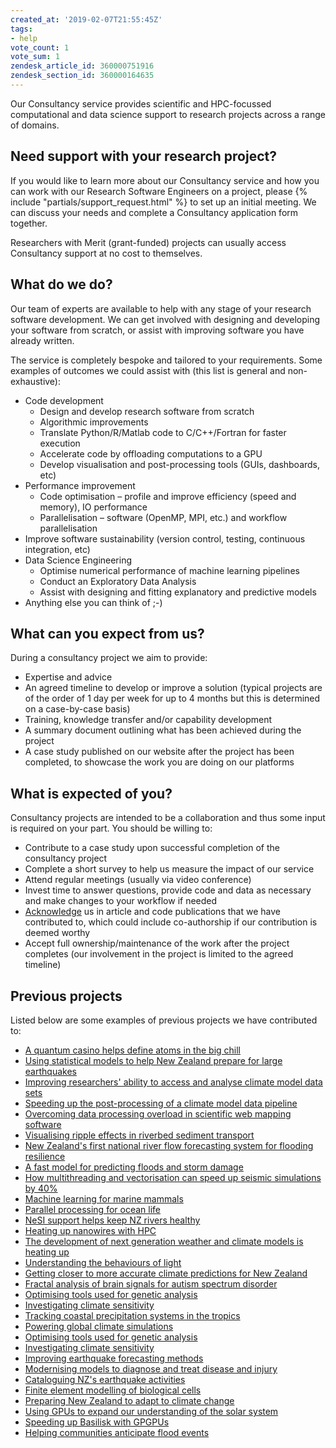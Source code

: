 ```yaml
---
created_at: '2019-02-07T21:55:45Z'
tags:
- help
vote_count: 1
vote_sum: 1
zendesk_article_id: 360000751916
zendesk_section_id: 360000164635
---
```


Our Consultancy service provides scientific and HPC-focussed
computational and data science support to research projects across a
range of domains.

## Need support with your research project?

If you would like to learn more about our Consultancy service and how
you can work with our Research Software Engineers on
a project, please {% include "partials/support_request.html" %} to set up an
initial meeting. We can discuss your needs and complete a Consultancy
application form together.

Researchers with Merit (grant-funded) projects can usually access Consultancy support at no cost to
themselves.

## What do we do?

Our team of experts are available to help with any stage of your research
software development. We can get involved with designing and developing
your software from scratch, or assist with improving software you have
already written.

The service is completely bespoke and tailored to your requirements.
Some examples of outcomes we could assist with (this list is general and
non-exhaustive):

- Code development
    - Design and develop research software from scratch
    - Algorithmic improvements
    - Translate Python/R/Matlab code to C/C++/Fortran for faster
        execution
    - Accelerate code by offloading computations to a GPU
    - Develop visualisation and post-processing tools (GUIs, dashboards, etc)
- Performance improvement
    - Code optimisation – profile and improve efficiency (speed and
        memory), IO performance
    - Parallelisation – software (OpenMP, MPI, etc.) and workflow
        parallelisation
- Improve software sustainability (version control, testing,
    continuous integration, etc)
- Data Science Engineering
    - Optimise numerical performance of machine learning pipelines
    - Conduct an Exploratory Data Analysis
    - Assist with designing and fitting explanatory and predictive
        models
- Anything else you can think of ;-)

## What can you expect from us?

During a consultancy project we aim to provide:

- Expertise and advice
- An agreed timeline to develop or improve a solution (typical
    projects are of the order of 1 day per week for up to 4 months but
    this is determined on a case-by-case basis)
- Training, knowledge transfer and/or capability development
- A summary document outlining what has been achieved during the
    project
- A case study published on our website after the project has been
    completed, to showcase the work you are doing on our platforms

## What is expected of you?

Consultancy projects are intended to be a collaboration and thus some
input is required on your part. You should be willing to:

- Contribute to a case study upon successful completion of the
    consultancy project
- Complete a short survey to help us measure the impact of our service
- Attend regular meetings (usually via video conference)
- Invest time to answer questions, provide code and data as necessary
    and make changes to your workflow if needed
- [Acknowledge](https://www.nesi.org.nz/services/high-performance-computing/guidelines/acknowledgement-and-publication)
    us in article and code publications that we have contributed to,
    which could include co-authorship if our contribution is deemed
    worthy
- Accept full ownership/maintenance of the work after the project
    completes (our involvement in the project is limited to the
    agreed timeline)

## Previous projects

Listed below are some examples of previous projects we have contributed
to:

- [A quantum casino helps define atoms in the big
    chill](https://www.nesi.org.nz/case-studies/quantum-casino-helps-define-atoms-big-chill)
- [Using statistical models to help New Zealand prepare for large
    earthquakes](https://www.nesi.org.nz/case-studies/using-statistical-models-help-new-zealand-prepare-large-earthquakes)
- [Improving researchers' ability to access and analyse climate model
    data
    sets](https://www.nesi.org.nz/case-studies/improving-researchers-ability-access-and-analyse-climate-model-data-sets)
- [Speeding up the post-processing of a climate model data
    pipeline](https://www.nesi.org.nz/case-studies/speeding-post-processing-climate-model-data-pipeline)
- [Overcoming data processing overload in scientific web mapping
    software](https://www.nesi.org.nz/case-studies/overcoming-data-processing-overload-scientific-web-mapping-software)
- [Visualising ripple effects in riverbed sediment
    transport](https://www.nesi.org.nz/case-studies/visualising-ripple-effects-riverbed-sediment-transport)
- [New Zealand's first national river flow forecasting system for
    flooding
    resilience](https://www.nesi.org.nz/case-studies/new-zealand%E2%80%99s-first-national-river-flow-forecasting-system-flooding-resilience)
- [A fast model for predicting floods and storm
    damage](https://www.nesi.org.nz/case-studies/fast-model-predicting-floods-and-storm-damage)
- [How multithreading and vectorisation can speed up seismic
    simulations by
    40%](https://www.nesi.org.nz/case-studies/how-multithreading-and-vectorisation-can-speed-seismic-simulations-40)
- [Machine learning for marine
    mammals](https://www.nesi.org.nz/case-studies/machine-learning-marine-mammals)
- [Parallel processing for ocean
    life](https://www.nesi.org.nz/case-studies/parallel-processing-ocean-life)
- [NeSI support helps keep NZ rivers
    healthy](https://www.nesi.org.nz/case-studies/nesi-support-helps-keep-nz-rivers-healthy)
- [Heating up nanowires with
    HPC](https://www.nesi.org.nz/case-studies/heating-nanowires-hpc)
- [The development of next generation weather and climate models is
    heating
    up](https://www.nesi.org.nz/case-studies/development-next-generation-weather-and-climate-models-heating)
- [Understanding the behaviours of
    light](https://www.nesi.org.nz/case-studies/understanding-behaviours-light)
- [Getting closer to more accurate climate predictions for New
    Zealand](https://www.nesi.org.nz/case-studies/getting-closer-more-accurate-climate-predictions-new-zealand)
- [Fractal analysis of brain signals for autism spectrum
    disorder](https://www.nesi.org.nz/case-studies/fractal-analysis-brain-signals-autism-spectrum-disorder)
- [Optimising tools used for genetic
    analysis](https://www.nesi.org.nz/case-studies/optimising-tools-used-genetic-analysis)
- [Investigating climate
    sensitivity](https://www.nesi.org.nz/case-studies/optimising-tools-used-genetic-analysis)
- [Tracking coastal precipitation systems in the
    tropics](https://www.nesi.org.nz/case-studies/tracking-coastal-precipitation-systems-tropics)
- [Powering global climate
    simulations](https://www.nesi.org.nz/case-studies/powering-global-climate-simulations)
- [Optimising tools used for genetic
    analysis](https://www.nesi.org.nz/case-studies/optimising-tools-used-genetic-analysis)
- [Investigating climate
    sensitivity](https://www.nesi.org.nz/case-studies/investigating-climate-sensitivity)
- [Improving earthquake forecasting
    methods](https://www.nesi.org.nz/case-studies/improving-earthquake-forecasting-methods)
- [Modernising models to diagnose and treat disease and
    injury](https://www.nesi.org.nz/case-studies/modernising-models-diagnose-and-treat-disease-and-injury)
- [Cataloguing NZ's earthquake
    activities](https://www.nesi.org.nz/case-studies/cataloguing-nz%E2%80%99s-earthquake-activities)
- [Finite element modelling of biological
    cells](https://www.nesi.org.nz/case-studies/finite-element-modelling-biological-cells)
- [Preparing New Zealand to adapt to climate
    change](https://www.nesi.org.nz/case-studies/preparing-new-zealand-adapt-climate-change)
- [Using GPUs to expand our understanding of the solar
    system](https://www.nesi.org.nz/case-studies/using-gpus-expand-our-understanding-solar-system)
- [Speeding up Basilisk with
    GPGPUs](https://www.nesi.org.nz/case-studies/speeding-basilisk-gpgpus)
- [Helping communities anticipate flood
    events](https://www.nesi.org.nz/case-studies/helping-communities-anticipate-flood-events)
